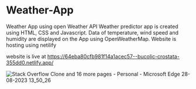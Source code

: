 # Weather-App
Weather App using open Weather API
Weather predictor app is created using HTML, CSS and Javascript.
Data of temperature, wind speed and humidity are displayed on the App using OpenWeatherMap.
Website is hosting using netilify

website is live at   https://64eba80cfb981f14a1acec57--bucolic-crostata-355dd0.netlify.app/

![Stack Overflow Clone and 16 more pages - Personal - Microsoft​ Edge 28-08-2023 13_50_26](https://github.com/Satyampatel802212/Weather-App/assets/108649902/68df2b55-0faa-4d20-8143-4b71f8ebd0fc)


